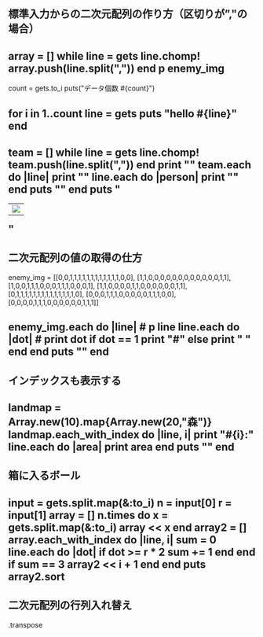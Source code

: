 ## 標準入力からの二次元配列の作り方（区切りが”,"の場合）
array = []
while line = gets
    line.chomp!
    array.push(line.split(","))
end
p enemy_img
---
count = gets.to_i
puts("データ個数 #{count}")

for i in 1..count
    line = gets
    puts "hello #{line}"
end
---
team = []
while line = gets
    line.chomp!
    team.push(line.split(","))
end
print "<table>"
team.each do |line|
    print "<tr>"
    line.each do |person|
        print "<td><img src='#{players_img[person.to_i]}'></td>"
    end
    puts "</tr>"
end
  puts "</table>"
---
## 二次元配列の値の取得の仕方
enemy_img = [[0,0,1,1,1,1,1,1,1,1,1,1,1,1,0,0],
             [1,1,0,0,0,0,0,0,0,0,0,0,0,0,1,1],
             [1,0,0,1,1,1,0,0,0,1,1,1,0,0,0,1],
             [1,1,0,0,0,0,1,1,0,0,0,0,0,0,1,1],
             [0,1,1,1,1,1,1,1,1,1,1,1,1,1,1,0],
             [0,0,0,1,1,1,0,0,0,0,0,1,1,1,0,0],
             [0,0,0,0,1,1,1,0,0,0,0,0,0,1,1,1]]

enemy_img.each do |line|
    # p line
    line.each do |dot|
        # print dot
        if dot == 1
            print "#"
        else
            print " "
        end
    end
    puts ""
end
---
## インデックスも表示する
landmap = Array.new(10).map{Array.new(20,"森")}
landmap.each_with_index do |line, i|
    print "#{i}:"
    line.each do |area|
        print area
    end
    puts ""
end
---
## 箱に入るボール
input = gets.split.map(&:to_i)
n = input[0]
r = input[1]
array = []
n.times do 
  x = gets.split.map(&:to_i)
  array << x
end
array2 = []
array.each_with_index do |line, i|
    sum = 0
    line.each do |dot|
        if dot >= r * 2
            sum += 1
        end
    end
    if sum == 3
        array2 << i + 1
    end
end
puts array2.sort
---
## 二次元配列の行列入れ替え
.transpose
